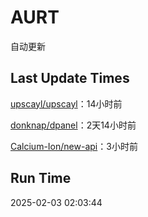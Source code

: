# AURT

自动更新


## Last Update Times

[upscayl/upscayl](https://github.com/upscayl/upscayl)：14小时前

[donknap/dpanel](https://github.com/donknap/dpanel)：2天14小时前

[Calcium-Ion/new-api](https://github.com/Calcium-Ion/new-api)：3小时前


## Run Time
2025-02-03 02:03:44
